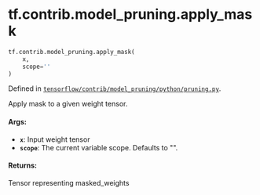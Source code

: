 <div itemscope itemtype="http://developers.google.com/ReferenceObject">
<meta itemprop="name" content="tf.contrib.model_pruning.apply_mask" />
<meta itemprop="path" content="Stable" />
</div>

# tf.contrib.model_pruning.apply_mask

``` python
tf.contrib.model_pruning.apply_mask(
    x,
    scope=''
)
```



Defined in [`tensorflow/contrib/model_pruning/python/pruning.py`](/code/stable/tensorflow/contrib/model_pruning/python/pruning.py).

Apply mask to a given weight tensor.

#### Args:

* <b>`x`</b>: Input weight tensor
* <b>`scope`</b>: The current variable scope. Defaults to "".

#### Returns:

Tensor representing masked_weights